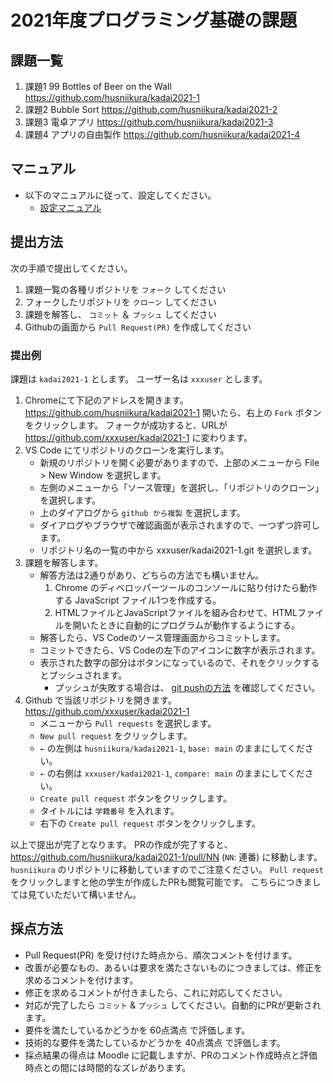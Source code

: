 # 2021年度プログラミング基礎の課題

## 課題一覧

1. 課題1  99 Bottles of Beer on the Wall
    https://github.com/husniikura/kadai2021-1
2. 課題2  Bubble Sort
    https://github.com/husniikura/kadai2021-2
3. 課題3  電卓アプリ
    https://github.com/husniikura/kadai2021-3
4. 課題4  アプリの自由製作
    https://github.com/husniikura/kadai2021-4

## マニュアル

- 以下のマニュアルに従って、設定してください。
  - [設定マニュアル](manual.md)

## 提出方法
次の手順で提出してください。
1. 課題一覧の各種リポジトリを `フォーク` してください
2. フォークしたリポジトリを `クローン` してください
3. 課題を解答し、 `コミット` ＆ `プッシュ` してください
4. Githubの画面から `Pull Request(PR)` を作成してください

### 提出例
課題は `kadai2021-1` とします。
ユーザー名は `xxxuser` とします。

1. Chromeにて下記のアドレスを開きます。
    https://github.com/husniikura/kadai2021-1
    開いたら、右上の `Fork` ボタンをクリックします。
    フォークが成功すると、URLが
    https://github.com/xxxuser/kadai2021-1
    に変わります。
2. VS Code にてリポジトリのクローンを実行します。
    - 新規のリポジトリを開く必要がありますので、上部のメニューから
        File > New Window
        を選択します。
    - 左側のメニューから「ソース管理」を選択し、「リポジトリのクローン」を選択します。
    - 上のダイアログから `github から複製` を選択します。
    - ダイアログやブラウザで確認画面が表示されますので、一つずつ許可します。
    - リポジトリ名の一覧の中から xxxuser/kadai2021-1.git を選択します。
3. 課題を解答します。
    - 解答方法は2通りがあり、どちらの方法でも構いません。
        1. Chrome のディベロッパーツールのコンソールに貼り付けたら動作する JavaScript ファイル1つを作成する。
        2. HTMLファイルとJavaScriptファイルを組み合わせて、HTMLファイルを開いたときに自動的にプログラムが動作するようにする。
    - 解答したら、VS Codeのソース管理画面からコミットします。
    - コミットできたら、VS Codeの左下のアイコンに数字が表示されます。
    - 表示された数字の部分はボタンになっているので、それをクリックするとプッシュされます。
        - プッシュが失敗する場合は、 [git pushの方法](git-pushの方法.md) を確認してください。
4. Github で当該リポジトリを開きます。
    https://github.com/xxxuser/kadai2021-1
    - メニューから `Pull requests` を選択します。
    - `New pull request` をクリックします。
    - `←` の左側は `husniikura/kadai2021-1`, `base: main` のままにしてください。
    - `←` の右側は `xxxuser/kadai2021-1`, `compare: main` のままにしてください。
    - `Create pull request` ボタンをクリックします。
    - タイトルには `学籍番号` を入れます。
    - 右下の `Create pull request` ボタンをクリックします。

以上で提出が完了となります。
PRの作成が完了すると、
https://github.com/husniikura/kadai2021-1/pull/NN (`NN`: 連番)
に移動します。 `husniikura` のリポジトリに移動していますのでご注意ください。
`Pull request` をクリックしますと他の学生が作成したPRも閲覧可能です。
こちらにつきましては見ていただいて構いません。

## 採点方法
- Pull Request(PR) を受け付けた時点から、順次コメントを付けます。
- 改善が必要なもの、あるいは要求を満たさないものにつきましては、修正を求めるコメントを付けます。
- 修正を求めるコメントが付きましたら、これに対応してください。
- 対応が完了したら `コミット` & `プッシュ` してください。自動的にPRが更新されます。
- 要件を満たしているかどうかを 60点満点 で評価します。
- 技術的な要件を満たしているかどうかを 40点満点 で評価します。
- 採点結果の得点は Moodle に記載しますが、PRのコメント作成時点と評価時点との間には時間的なズレがあります。
